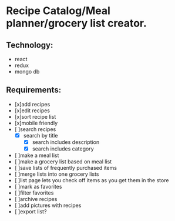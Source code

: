 # Recipe Catalog/Meal planner/grocery list creator.
## Technology:
* react
* redux
* mongo db
## Requirements:
* [x]add recipes
* [x]edit recipes
* [x]sort recipe list
* [x]mobile friendly
* [ ]search recipes
  *  [x] search by title
	*  [x] search includes description
	*  [x] search includes category
* [ ]make a meal list
* [ ]make a grocery list based on meal list
* [ ]save lists of frequently purchased items
* [ ]merge lists into one grocery lists
* [ ]list page lets you check off items as you get them in the store
* [ ]mark as favorites
* [ ]filter favorites
* [ ]archive recipes
* [ ]add pictures with recipes
* [ ]export list?


